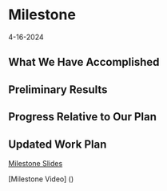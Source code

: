 # Milestone
4-16-2024
## What We Have Accomplished

## Preliminary Results

## Progress Relative to Our Plan


## Updated Work Plan


[Milestone Slides](https://docs.google.com/presentation/d/1-W9nknMRB0o4Y1pjfMG802zc2aoa4MWge1_fWNJRdns/edit#slide=id.p)

[Milestone Video] ()
